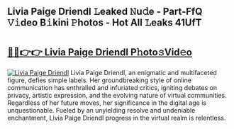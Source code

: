 ## Livia Paige Driendl 𝙻eaked 𝙽u𝚍e - Part-FfQ 𝚅𝚒deo B𝚒kini 𝙿hotos - Hot All 𝙻eaks 41UfT

# <h2><a href="http://ld20kmm.urlbe.top/?page=Livia+Paige+Driendl">🔗🔗👉👉 Livia Paige Driendl P𝚑oto𝚜Vid𝚎o</a></h2>

[![Livia Paige Driendl](https://i.imgur.com/eBuTRDB.gif)](http://ld20kmm.urlbe.top/?page=Livia+Paige+Driendl)
Livia Paige Driendl, an enigmatic and multifaceted figure, defies simple labels. Her groundbreaking style of online communication has enthralled and infuriated critics, igniting debates on privacy, artistic expression, and the evolving nature of virtual communities. Regardless of her future moves, her significance in the digital age is unquestionable. Fueled by an unyielding resolve and undeniable enchantment, Livia Paige Driendl progress in the virtual realm is relentless.
